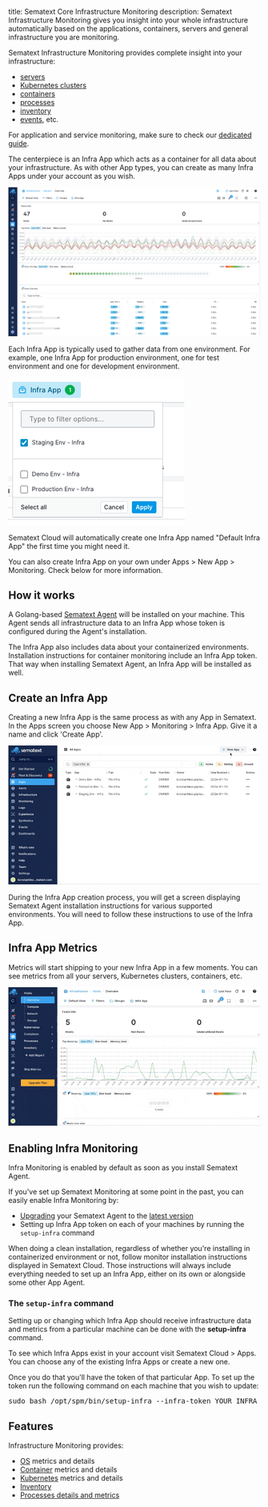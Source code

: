 title: Sematext Core Infrastructure Monitoring
description: Sematext Infrastructure Monitoring gives you insight into your whole infrastructure automatically based on the applications, containers, servers and general infrastructure you are monitoring.

Sematext Infrastructure Monitoring provides complete insight into your infrastructure:

- [servers](https://sematext.com/docs/monitoring/servers/)
- [Kubernetes clusters](https://sematext.com/docs/integration/kubernetes/)
- [containers](https://sematext.com/docs/monitoring/containers/)
- [processes](https://sematext.com/docs/monitoring/processes/)
- [inventory](https://sematext.com/docs/monitoring/inventory/)
- [events](https://sematext.com/docs/events/), etc.

For application and service monitoring, make sure to check our [dedicated guide](https://sematext.com/docs/monitoring/service-monitoring/).

The centerpiece is an Infra App which acts as a container for all data about your infrastructure. As with other App types, you can create as many Infra Apps under your account as you wish.

![Infra App screen](../images/monitoring/infra-app.png)

Each Infra App is typically used to gather data from one environment. For example, one Infra App for production environment, one for test environment and one for development environment.

![Infra Env](../images/monitoring/infra-env.png)

Sematext Cloud will automatically create one Infra App named "Default Infra App" the first time you might need it. 

You can also create Infra App on your own under Apps > New App > Monitoring. Check below for more information.

## How it works

A Golang-based [Sematext Agent](../agents/sematext-agent) will be installed on your machine. This Agent sends all infrastructure data to an Infra App whose token is configured during the Agent's installation.

The Infra App also includes data about your containerized environments. Installation instructions for container monitoring include an Infra App token. That way when installing Sematext Agent, an Infra App will be installed as well.

## Create an Infra App

Creating a new Infra App is the same process as with any App in Sematext. In the Apps screen you choose New App > Monitoring > Infra App. Give it a name and click 'Create App'.

![New Infra App](../images/monitoring/new-infra-app-env.gif)

During the Infra App creation process, you will get a screen displaying Sematext Agent installation instructions for various supported environments. You will need to follow these instructions to use of the Infra App.

## Infra App Metrics

Metrics will start shipping to your new Infra App in a few moments. You can see metrics from all your servers, Kubernetes clusters, containers, etc.

![Infra App metrics](../images/monitoring/infra-metrics.gif)

## Enabling Infra Monitoring

Infra Monitoring is enabled by default as soon as you install Sematext Agent.

If you've set up Sematext Monitoring at some point in the past, you can easily enable Infra Monitoring by:

- [Upgrading](./spm-faq/#agent-updating) your Sematext Agent to the [latest version](https://sematext.com/docs/agents/sematext-agent/releasenotes/)
- Setting up Infra App token on each of your machines by running the `setup-infra` command

When doing a clean installation, regardless of whether you're installing in containerized environment or not, follow monitor installation instructions displayed in Sematext Cloud. Those instructions will always include everything needed to set up an Infra App, either on its own or alongside some other App Agent.


### The `setup-infra` command

Setting up or changing which Infra App should receive infrastructure data and metrics from a particular machine can be done with the <b>setup-infra</b> command.

To see which Infra Apps exist in your account visit Sematext Cloud > Apps. You can choose any of the existing Infra Apps or create a new one.

Once you do that you'll have the token of that particular App. To set up the token run the following command on each machine that you wish to update:

<pre>sudo bash /opt/spm/bin/setup-infra --infra-token YOUR_INFRA_APP_TOKEN_HERE</pre>


## Features

Infrastructure Monitoring provides:

- [OS](../agents/sematext-agent/os-metrics/) metrics and details
- [Container](../agents/sematext-agent/containers/metrics/) metrics and details
- [Kubernetes](https://sematext.com/docs/agents/sematext-agent/kubernetes/metrics/) metrics and details
- [Inventory](./inventory)
- [Processes details and metrics](./processes)
